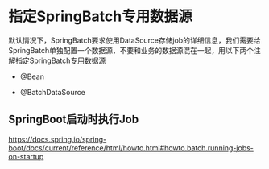 # 指定SpringBatch专用数据源

默认情况下，SpringBatch要求使用DataSource存储job的详细信息，我们需要给SpringBatch单独配置一个数据源，不要和业务的数据源混在一起，用以下两个注解指定SpringBatch专用数据源

- @Bean

- @BatchDataSource

## SpringBoot启动时执行Job

https://docs.spring.io/spring-boot/docs/current/reference/html/howto.html#howto.batch.running-jobs-on-startup

